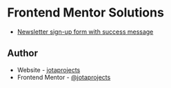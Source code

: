 # Frontend Mentor Solutions

- [Newsletter sign-up form with success message](https://github.com/jotaprojects/frontend-mentor/tree/master/newsletter-sign-up)

## Author

- Website - [jotaprojects](https://jotaprojects.se)
- Frontend Mentor - [@jotaprojects](https://www.frontendmentor.io/profile/jotaprojects)
